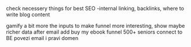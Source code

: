 check necessery things for best SEO
-internal linking, backlinks, where to write blog content


gamify a bit more the inputs to make funnel more interesting,
show maybe richer data after email
add buy my ebook funnel
500+ seniors connect to BE
povezi email i pravi domen
